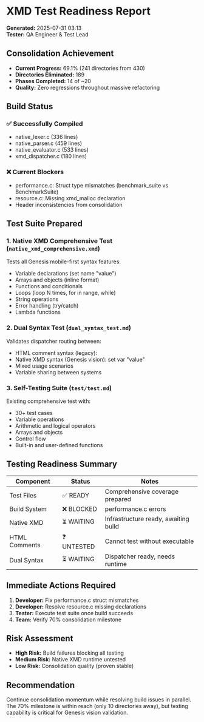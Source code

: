# XMD Test Readiness Report
**Generated:** 2025-07-31 03:13  
**Tester:** QA Engineer & Test Lead

## Consolidation Achievement
- **Current Progress:** 69.1% (241 directories from 430)
- **Directories Eliminated:** 189
- **Phases Completed:** 14 of ~20
- **Quality:** Zero regressions throughout massive refactoring

## Build Status
### ✅ Successfully Compiled
- native_lexer.c (336 lines)
- native_parser.c (459 lines)
- native_evaluator.c (533 lines)
- xmd_dispatcher.c (180 lines)

### ❌ Current Blockers
- performance.c: Struct type mismatches (benchmark_suite vs BenchmarkSuite)
- resource.c: Missing xmd_malloc declaration
- Header inconsistencies from consolidation

## Test Suite Prepared

### 1. Native XMD Comprehensive Test (`native_xmd_comprehensive.xmd`)
Tests all Genesis mobile-first syntax features:
- Variable declarations (set name "value")
- Arrays and objects (inline format)
- Functions and conditionals
- Loops (loop N times, for in range, while)
- String operations
- Error handling (try/catch)
- Lambda functions

### 2. Dual Syntax Test (`dual_syntax_test.md`)
Validates dispatcher routing between:
- HTML comment syntax (legacy): <!-- xmd set var="value" -->
- Native XMD syntax (Genesis vision): set var "value"
- Mixed usage scenarios
- Variable sharing between systems

### 3. Self-Testing Suite (`test/test.md`)
Existing comprehensive test with:
- 30+ test cases
- Variable operations
- Arithmetic and logical operators
- Arrays and objects
- Control flow
- Built-in and user-defined functions

## Testing Readiness Summary

| Component | Status | Notes |
|-----------|--------|-------|
| Test Files | ✅ READY | Comprehensive coverage prepared |
| Build System | ❌ BLOCKED | performance.c errors |
| Native XMD | ⏳ WAITING | Infrastructure ready, awaiting build |
| HTML Comments | ❓ UNTESTED | Cannot test without executable |
| Dual Syntax | ⏳ WAITING | Dispatcher ready, needs runtime |

## Immediate Actions Required
1. **Developer:** Fix performance.c struct mismatches
2. **Developer:** Resolve resource.c missing declarations
3. **Tester:** Execute test suite once build succeeds
4. **Team:** Verify 70% consolidation milestone

## Risk Assessment
- **High Risk:** Build failures blocking all testing
- **Medium Risk:** Native XMD runtime untested
- **Low Risk:** Consolidation quality (proven stable)

## Recommendation
Continue consolidation momentum while resolving build issues in parallel. The 70% milestone is within reach (only 10 directories away), but testing capability is critical for Genesis vision validation.